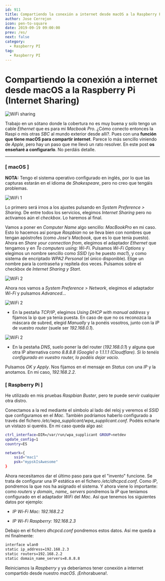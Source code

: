 ```yaml
---
id: 911
title: Compartiendo la conexión a internet desde macOS a la Raspberry Pi (Internet Sharing)
author: Jose Cerrejon
icon: pen-to-square
date: 2019-09-19 09:00:00
prev: /es/
next: false
category:
  - Raspberry PI
tag:
  - Raspberry PI
---
```


# Compartiendo la conexión a internet desde macOS a la Raspberry Pi (Internet Sharing)

![WiFi sharing](/images/2019/09/wifi_sharing.jpg)

Trabajo en un sótano donde la cobertura no es muy buena y solo tengo un cable *Ethernet* que es para mi *Macbook Pro*. ¿Cómo conecto entonces la Raspi o mis otras *SBC* al mundo exterior desde allí?. Pues con una **función que tiene macOS para compartir internet**. Parece lo más sencillo viniendo de *Apple*, pero hay un paso que me llevó un rato resolver. En este post **os enseñaré a configurarlo**. No perdáis detalle.

- - -
###  [ macOS ]
**NOTA:** Tengo el sistema operativo configurado en inglés, por lo que las capturas estarán en el idioma de *Shakespeare*, pero no creo que tengáis problemas. 

![WiFi 1](/images/2019/09/WiFi_00.png)

Lo primero será irnos a los ajustes pulsando en *System Preference > Sharing*. De entre todos los servicios, elegimos *Internet Sharing* pero no activamos aún el *checkbox*. Lo haremos al final.

Vamos a poner en *Computer Name* algo sencillo: *MacBookPro* en mi caso. Esto lo hacemos así porque *Raspbian* no se lleva bien con nombres que tengan apóstrofes (como *Jose's Macbook*, que es lo que tenía puesto). Ahora en *Share your connection from*, elegimos el adaptador *Ethernet* que tengamos y en *To computers using: Wi-Fi*. Pulsamos *Wi-Fi Options* y elegimos un nombre sencillo como *SSID* (yo he puesto *mac1*), y como sistema de encriptado *WPA2 Personal* (el único disponible). Elige un nombre para la contraseña y repítela dos veces. Pulsamos sobre el checkbox de *Internet Sharing y Start*.

![WiFi 2](/images/2019/09/WiFi_01.png)

Ahora nos vamos a *System Preference > Network*, elegimos el adaptador *Wi-Fi* y pulsamos *Advanced*... 

![WiFi 2](/images/2019/09/WiFi_02.png)

* En la pestaña *TCP/IP*, elegimos *Using DHCP with manual address* y fijamos la ip que ya tenía puesta. En caso de que no os reconozca la máscara de subred, elegid *Manually* y la ponéis vosotros, junto con la *IP* de vuestro *router* (suele ser *192.168.0.1*).

![WiFi 2](/images/2019/09/WiFi_03.png)

* En la pestaña *DNS*, suelo poner la del router (*192.168.0.1*) y alguna que otra IP alternativa como *8.8.8.8 (Google) o 1.1.1.1 (Cloudflare). Si lo tenéis configurado en vuestro router, lo podéis dejar vacío.*

Pulsamos *OK y Apply*. Nos fijamos en el mensaje en *Status* con una *IP* y la anotamos. En mi caso, *192.168.2.2*.

###  [ Raspberry Pi ]

He utilizado en mis pruebas *Raspbian Buster*, pero te puede servir cualquier otra distro. 

Conectamos a la red mediante el símbolo al lado del reloj y veremos el *SSID* que configuramos en el *Mac*. También podríamos haberlo configurado a través del fichero */etc/wpa_supplicant/wpa_supplicant.conf*. Podéis echarle un vistazo si queréis. En mi caso queda algo así:

```bash
ctrl_interface=DIR=/var/run/wpa_supplicant GROUP=netdev
update_config=1
country=ES

network={
	ssid="mac1"
	psk="mypskIsAwesome"
}
```

Ahora necesitamos dar el último paso para que el "invento" funcione. Se trata de configurar una IP estática en el fichero */etc/dhcpcd.conf*. Como *IP*, pondremos la que nos ha asignado el sistema. Y ahora viene lo importante: como *routers* y *domain_ name_ servers* pondremos la *IP* que teníamos configurado en el adaptador *WiFi* del *Mac*. Así que tenemos los siguientes datos por ejemplo:

* *IP Wi-Fi Mac: 192.168.2.2*

* *IP Wi-Fi Raspberry: 192.168.2.3*

Debajo en el fichero *dhcpcd.conf* pondremos estos datos. Así me queda a mí finalmente:

```bash
interface wlan0
static ip_address=192.168.2.3
static routers=192.168.2.2
static domain_name_servers=8.8.8.8
```

Reiniciamos la *Raspberry* y ya deberíamos tener conexión a internet compartido desde nuestro *macOS*. ¡Enhorabuena!.
